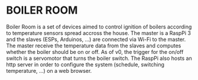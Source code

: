 # BOILER ROOM

Boiler Room is a set of devices aimed to control ignition of boilers according to temperature sensors spread accross the house. 
The master is a RaspPi 3 and the slaves (ESPs, Arduinos, ...) are connected via Wi-Fi to the master.
The master receive the temperature data from the slaves and computes whether the boiler should be on or off.
As of v0, the trigger for the on/off switch is a servomotor that turns the boiler switch.
The RaspPi also hosts an http server in order to configure the system (schedule, switching temperature, ...) on a web browser.